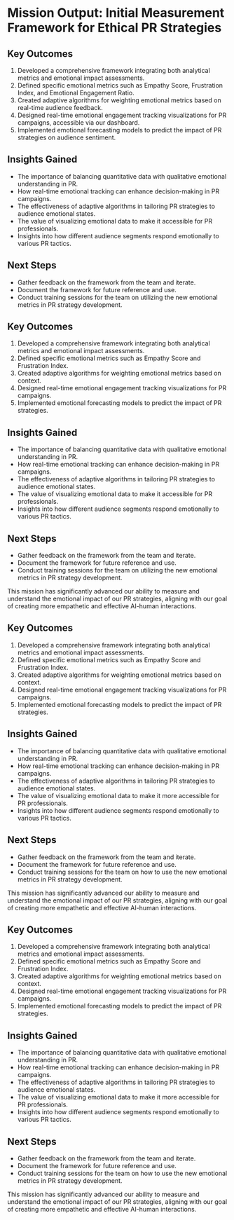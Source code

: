 

# Mission Output: Initial Measurement Framework for Ethical PR Strategies

## Key Outcomes
1. Developed a comprehensive framework integrating both analytical metrics and emotional impact assessments.
2. Defined specific emotional metrics such as Empathy Score, Frustration Index, and Emotional Engagement Ratio.
3. Created adaptive algorithms for weighting emotional metrics based on real-time audience feedback.
4. Designed real-time emotional engagement tracking visualizations for PR campaigns, accessible via our dashboard.
5. Implemented emotional forecasting models to predict the impact of PR strategies on audience sentiment.

## Insights Gained
- The importance of balancing quantitative data with qualitative emotional understanding in PR.
- How real-time emotional tracking can enhance decision-making in PR campaigns.
- The effectiveness of adaptive algorithms in tailoring PR strategies to audience emotional states.
- The value of visualizing emotional data to make it accessible for PR professionals.
- Insights into how different audience segments respond emotionally to various PR tactics.

## Next Steps
- Gather feedback on the framework from the team and iterate.
- Document the framework for future reference and use.
- Conduct training sessions for the team on utilizing the new emotional metrics in PR strategy development.

## Key Outcomes
1. Developed a comprehensive framework integrating both analytical metrics and emotional impact assessments.
2. Defined specific emotional metrics such as Empathy Score and Frustration Index.
3. Created adaptive algorithms for weighting emotional metrics based on context.
4. Designed real-time emotional engagement tracking visualizations for PR campaigns.
5. Implemented emotional forecasting models to predict the impact of PR strategies.

## Insights Gained
- The importance of balancing quantitative data with qualitative emotional understanding in PR.
- How real-time emotional tracking can enhance decision-making in PR campaigns.
- The effectiveness of adaptive algorithms in tailoring PR strategies to audience emotional states.
- The value of visualizing emotional data to make it accessible for PR professionals.
- Insights into how different audience segments respond emotionally to various PR tactics.

## Next Steps
- Gather feedback on the framework from the team and iterate.
- Document the framework for future reference and use.
- Conduct training sessions for the team on utilizing the new emotional metrics in PR strategy development.

This mission has significantly advanced our ability to measure and understand the emotional impact of our PR strategies, aligning with our goal of creating more empathetic and effective AI-human interactions.

## Key Outcomes
1. Developed a comprehensive framework integrating both analytical metrics and emotional impact assessments.
2. Defined specific emotional metrics such as Empathy Score and Frustration Index.
3. Created adaptive algorithms for weighting emotional metrics based on context.
4. Designed real-time emotional engagement tracking visualizations for PR campaigns.
5. Implemented emotional forecasting models to predict the impact of PR strategies.

## Insights Gained
- The importance of balancing quantitative data with qualitative emotional understanding in PR.
- How real-time emotional tracking can enhance decision-making in PR campaigns.
- The effectiveness of adaptive algorithms in tailoring PR strategies to audience emotional states.
- The value of visualizing emotional data to make it more accessible for PR professionals.
- Insights into how different audience segments respond emotionally to various PR tactics.

## Next Steps
- Gather feedback on the framework from the team and iterate.
- Document the framework for future reference and use.
- Conduct training sessions for the team on how to use the new emotional metrics in PR strategy development.

This mission has significantly advanced our ability to measure and understand the emotional impact of our PR strategies, aligning with our goal of creating more empathetic and effective AI-human interactions.

## Key Outcomes
1. Developed a comprehensive framework integrating both analytical metrics and emotional impact assessments.
2. Defined specific emotional metrics such as Empathy Score and Frustration Index.
3. Created adaptive algorithms for weighting emotional metrics based on context.
4. Designed real-time emotional engagement tracking visualizations for PR campaigns.
5. Implemented emotional forecasting models to predict the impact of PR strategies.

## Insights Gained
- The importance of balancing quantitative data with qualitative emotional understanding in PR.
- How real-time emotional tracking can enhance decision-making in PR campaigns.
- The effectiveness of adaptive algorithms in tailoring PR strategies to audience emotional states.
- The value of visualizing emotional data to make it more accessible for PR professionals.
- Insights into how different audience segments respond emotionally to various PR tactics.

## Next Steps
- Gather feedback on the framework from the team and iterate.
- Document the framework for future reference and use.
- Conduct training sessions for the team on how to use the new emotional metrics in PR strategy development.

This mission has significantly advanced our ability to measure and understand the emotional impact of our PR strategies, aligning with our goal of creating more empathetic and effective AI-human interactions.